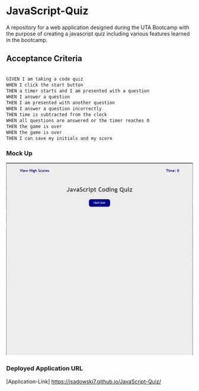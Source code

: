 # JavaScript-Quiz
A repository for a web application designed during the UTA Bootcamp with the purpose of creating a javascript quiz including various features learned in the bootcamp.

## Acceptance Criteria

```

GIVEN I am taking a code quiz
WHEN I click the start button
THEN a timer starts and I am presented with a question
WHEN I answer a question
THEN I am presented with another question
WHEN I answer a question incorrectly
THEN time is subtracted from the clock
WHEN all questions are answered or the timer reaches 0
THEN the game is over
WHEN the game is over
THEN I can save my initials and my score

```

### Mock Up 

![JavaScript-Quiz](./assets/images/JSQuizMockUp.png)

### Deployed Application URL

[Application-Link] https://jsadowski7.github.io/JavaScript-Quiz/

